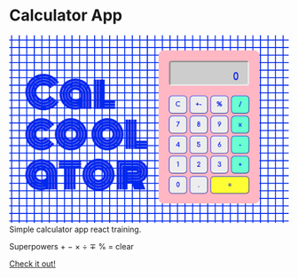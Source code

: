 # Calculator App

![calcoolator](/public/calcoolator.png)
Simple calculator app react training.

Superpowers + − × ÷ ∓ % = clear

<a href="https://wibih.github.io/calculator/">Check it out!</a>
